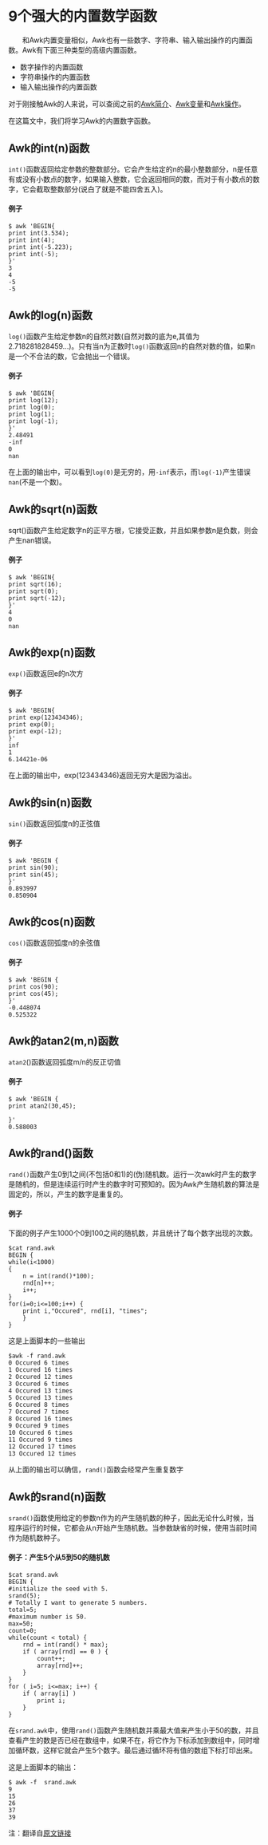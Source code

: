 # 9个强大的内置数学函数

&ensp;&ensp;&ensp;&ensp;和Awk内置变量相似，Awk也有一些数字、字符串、输入输出操作的内置函数。Awk有下面三种类型的高级内置函数。

- 数字操作的内置函数
- 字符串操作的内置函数
- 输入输出操作的内置函数

对于刚接触Awk的人来说，可以查阅之前的[Awk简介](./awk_print.md)、[Awk变量](./awk_variables.md)和[Awk操作](./awk_operator.md)。

在这篇文中，我们将学习Awk的内置数字函数。

## Awk的int(n)函数
`int()`函数返回给定参数的整数部分。它会产生给定的n的最小整数部分，n是任意有或没有小数点的数字，如果输入整数，它会返回相同的数，而对于有小数点的数字，它会截取整数部分(说白了就是不能四舍五入)。

#### 例子
```
$ awk 'BEGIN{
print int(3.534);
print int(4);
print int(-5.223);
print int(-5);
}'
3
4
-5
-5
```

## Awk的log(n)函数

`log()`函数产生给定参数n的自然对数(自然对数的底为e,其值为 2.718281828459...)。只有当n为正数时`log()`函数返回n的自然对数的值，如果n是一个不合法的数，它会抛出一个错误。

#### 例子
```
$ awk 'BEGIN{
print log(12);
print log(0);
print log(1);
print log(-1);
}'
2.48491
-inf
0
nan
```

在上面的输出中，可以看到`log(0)`是无穷的，用`-inf`表示，而`log(-1)`产生错误`nan`(不是一个数)。

## Awk的sqrt(n)函数

sqrt()函数产生给定数字n的正平方根，它接受正数，并且如果参数n是负数，则会产生nan错误。

#### 例子
```
$ awk 'BEGIN{
print sqrt(16);
print sqrt(0);
print sqrt(-12);
}'
4
0
nan
```

## Awk的exp(n)函数

`exp()`函数返回e的n次方

#### 例子
```
$ awk 'BEGIN{
print exp(123434346);
print exp(0);
print exp(-12);
}'
inf
1
6.14421e-06
```

在上面的输出中，exp(123434346)返回无穷大是因为溢出。

## Awk的sin(n)函数

`sin()`函数返回弧度n的正弦值

#### 例子
```
$ awk 'BEGIN {
print sin(90);
print sin(45);
}'
0.893997
0.850904
```

## Awk的cos(n)函数

`cos()`函数返回弧度n的余弦值

#### 例子
```
$ awk 'BEGIN {
print cos(90);
print cos(45);
}'
-0.448074
0.525322
```

## Awk的atan2(m,n)函数

`atan2`()函数返回弧度m/n的反正切值

#### 例子
```
$ awk 'BEGIN {
print atan2(30,45);

}'
0.588003
```

## Awk的rand()函数

`rand()`函数产生0到1之间(不包括0和1)的(伪)随机数。运行一次awk时产生的数字是随机的，但是连续运行时产生的数字时可预知的。因为Awk产生随机数的算法是固定的，所以，产生的数字是重复的。

#### 例子

下面的例子产生1000个0到100之间的随机数，并且统计了每个数字出现的次数。
```
$cat rand.awk
BEGIN {
while(i<1000)
{
	n = int(rand()*100);
	rnd[n]++;
	i++;
}
for(i=0;i<=100;i++) {
	print i,"Occured", rnd[i], "times";
	}
}
```

这是上面脚本的一些输出
```
$awk -f rand.awk
0 Occured 6 times
1 Occured 16 times
2 Occured 12 times
3 Occured 6 times
4 Occured 13 times
5 Occured 13 times
6 Occured 8 times
7 Occured 7 times
8 Occured 16 times
9 Occured 9 times
10 Occured 6 times
11 Occured 9 times
12 Occured 17 times
13 Occured 12 times
```

从上面的输出可以确信，`rand()`函数会经常产生重复数字

## Awk的srand(n)函数

`srand()`函数使用给定的参数n作为的产生随机数的种子，因此无论什么时候，当程序运行的时候，它都会从n开始产生随机数。当参数缺省的时候，使用当前时间作为随机数种子。

#### 例子：产生5个从5到50的随机数
```
$cat srand.awk
BEGIN {
#initialize the seed with 5.
srand(5);
# Totally I want to generate 5 numbers.
total=5;
#maximum number is 50.
max=50;
count=0;
while(count < total) {
	rnd = int(rand() * max);
	if ( array[rnd] == 0 ) {
		count++;
		array[rnd]++;
	}
}
for ( i=5; i<=max; i++) {
	if ( array[i] )
		print i;
	}
}
```

在`srand.awk`中，使用`rand()`函数产生随机数并乘最大值来产生小于50的数，并且查看产生的数是否已经在数组中，如果不在，将它作为下标添加到数组中，同时增加循环数，这样它就会产生5个数字。最后通过循环将有值的数组下标打印出来。

这是上面脚本的输出：
```
$ awk -f  srand.awk
9
15
26
37
39
```
注：翻译自[原文链接](http://www.thegeekstuff.com/2010/03/9-powerful-awk-numeric-built-in-functions/)
